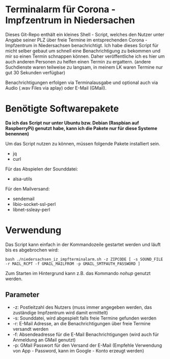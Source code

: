 # Terminalarm für Corona - Impfzentrum in Niedersachen

Dieses Git-Repo enthält ein kleines Shell - Script, welches den Nutzer unter Angabe seiner PLZ über freie Termine im entsprechenden Corona - Impfzentrum in Niedersachsen benachrichtigt.
Ich habe dieses Script für micht selber gebaut um schnell eine Benachrichtigung zu bekommen und mir so einen Termin schnappen können. Daher veröffentliche ich es hier um auch anderen Personen zu helfen einen Termin zu ergattern. (andere Suchdienste waren teilweise zu langsam, in meinem LK waren Termine nur gut 30 Sekunden verfügbar)

Benachrichtigungen erfolgen via Terminalausgabe und optional auch via Audio (.wav Files via aplay) oder E-Mail (GMail).

# Benötigte Softwarepakete

**Da ich das Script nur unter Ubuntu bzw. Debian (Raspbian auf RaspberryPi) genutzt habe, kann ich die Pakete nur für diese Systeme benennen)**

Um das Script nutzen zu können, müssen folgende Pakete installiert sein.

- jq
- curl

Für das Abspielen der Sounddatei:

- alsa-utils

Für den Mailversand:

- sendemail
- libio-socket-ssl-perl
- libnet-ssleay-perl

# Verwendung

Das Script kann einfach in der Kommandozeile gestartet werden und läuft bis es abgebrochen wird:

```
bash ./niedersachsen_iz_impfterminalarm.sh -z ZIPCODE [ -s SOUND_FILE -r MAIL_RCPT -f GMAIL_MAILFROM -p GMAIL_SMTPAUTH_PASSWORD ]
```

Zum Starten im Hintergrund kann z.B. das Kommando *nohup* genutzt werden.

## Parameter

- -z: Postleitzahl des Nutzers (muss immer angegeben werden, das zuständige Impfzentrum wird damit ermittelt)
- -s: Sounddatei, wird abgespielt falls freie Termine gefunden werden
- -r: E-Mail Adresse, an die Benachrichtigungen über freie Termine versandt werden
- -f: Absendeadresse für die E-Mail Benachrichtigungen (wird auch für Anmeldung an GMail genutzt)
- -p: GMail Passwort für den Versand der E-Mail (Empfehle Verwendung von App - Password, kann im Google - Konto erzeugt werden)
